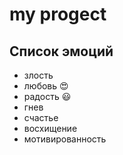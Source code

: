 # my progect
## Список эмоций
* злость
* любовь :heart_eyes:
* радость :smiley:
* гнев
* счастье 
* восхищение
* мотивированность
